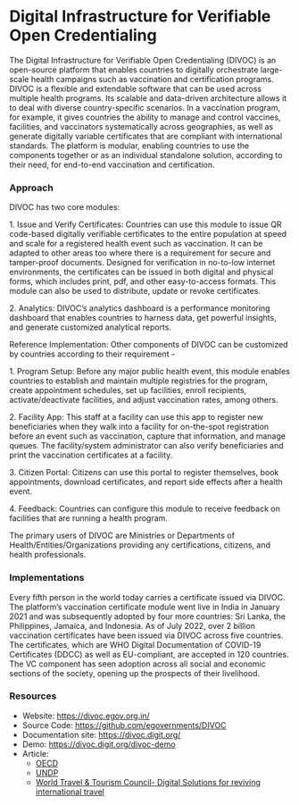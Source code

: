 # Digital Infrastructure for Verifiable Open Credentialing

The Digital Infrastructure for Verifiable Open Credentialing (DIVOC) is
an open-source platform that enables countries to digitally orchestrate
large-scale health campaigns such as vaccination and certification
programs. DIVOC is a flexible and extendable software that can be used
across multiple health programs. Its scalable and data-driven
architecture allows it to deal with diverse country-specific scenarios.
In a vaccination program, for example, it gives countries the ability to
manage and control vaccines, facilities, and vaccinators systematically
across geographies, as well as generate digitally variable certificates
that are compliant with international standards. The platform is
modular, enabling countries to use the components together or as an
individual standalone solution, according to their need, for end-to-end
vaccination and certification.

### Approach

DIVOC has two core modules:

1\. Issue and Verify Certificates: Countries can use this module to
issue QR code-based digitally verifiable certificates to the entire
population at speed and scale for a registered health event such as
vaccination. It can be adapted to other areas too where there is a
requirement for secure and tamper-proof documents. Designed for
verification in no-to-low internet environments, the certificates can be
issued in both digital and physical forms, which includes print, pdf,
and other easy-to-access formats. This module can also be used to
distribute, update or revoke certificates.

2\. Analytics: DIVOC’s analytics dashboard is a performance monitoring
dashboard that enables countries to harness data, get powerful insights,
and generate customized analytical reports.

Reference Implementation: Other components of DIVOC can be customized by
countries according to their requirement -

1\. Program Setup: Before any major public health event, this module
enables countries to establish and maintain multiple registries for the
program, create appointment schedules, set up facilities, enroll
recipients, activate/deactivate facilities, and adjust vaccination
rates, among others.

2\. Facility App: This staff at a facility can use this app to register
new beneficiaries when they walk into a facility for on-the-spot
registration before an event such as vaccination, capture that
information, and manage queues. The facility/system administrator can
also verify beneficiaries and print the vaccination certificates at a
facility.

3\. Citizen Portal: Citizens can use this portal to register themselves,
book appointments, download certificates, and report side effects after
a health event.

4\. Feedback: Countries can configure this module to receive feedback on
facilities that are running a health program.

The primary users of DIVOC are Ministries or Departments of
Health/Entities/Organizations providing any certifications, citizens,
and health professionals.

### Implementations

Every fifth person in the world today carries a certificate issued via
DIVOC. The platform’s vaccination certificate module went live in India
in January 2021 and was subsequently adopted by four more countries: Sri
Lanka, the Philippines, Jamaica, and Indonesia. As of July 2022, over 2
billion vaccination certificates have been issued via DIVOC across five
countries. The certificates, which are WHO Digital Documentation of
COVID-19 Certificates (DDCC) as well as EU-compliant, are accepted in
120 countries. The VC component has seen adoption across all social and
economic sections of the society, opening up the prospects of their
livelihood.

### Resources

- Website: <https://divoc.egov.org.in/>
- Source Code: <https://github.com/egovernments/DIVOC>
- Documentation site: <https://divoc.digit.org/>
- Demo: <https://divoc.digit.org/divoc-demo>
- Article:
  - [OECD](https://www.oecd-ilibrary.org/sites/c023cb2e-en/index.html?itemId=/content/component/c023cb2e-en)
  - [UNDP](https://www.undp.org/digital/blog/open-technology-can-tackle-worlds-biggest-problems-heres-whats-holding-it-back)
  - [World Travel & Tourism Council- Digital Solutions for reviving
    international
    travel](https://wttc.org/Portals/0/Documents/Reports/2021/Digital%20Solutions%20For%20Reviving%20International%20Travel.pdf?ver=2021-12-02-055051-980)
